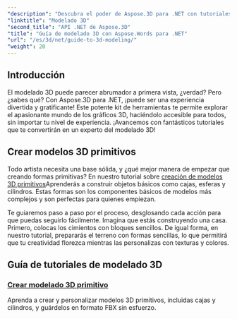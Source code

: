 ```yaml
---
"description": "Descubra el poder de Aspose.3D para .NET con tutoriales de expertos sobre la creación de modelos 3D. Empiece a perfeccionar sus habilidades de diseño 3D."
"linktitle": "Modelado 3D"
"second_title": "API .NET de Aspose.3D"
"title": "Guía de modelado 3D con Aspose.Words para .NET"
"url": "/es/3d/net/guide-to-3d-modeling/"
"weight": 20
---
```


## Introducción

El modelado 3D puede parecer abrumador a primera vista, ¿verdad? Pero ¿sabes qué? Con Aspose.3D para .NET, ¡puede ser una experiencia divertida y gratificante! Este potente kit de herramientas te permite explorar el apasionante mundo de los gráficos 3D, haciéndolo accesible para todos, sin importar tu nivel de experiencia. ¡Avancemos con fantásticos tutoriales que te convertirán en un experto del modelado 3D!

## Crear modelos 3D primitivos

Todo artista necesita una base sólida, y ¿qué mejor manera de empezar que creando formas primitivas? En nuestro tutorial sobre [creación de modelos 3D primitivos](./create-primitive-3d-modeling/)Aprenderás a construir objetos básicos como cajas, esferas y cilindros. Estas formas son los componentes básicos de modelos más complejos y son perfectas para quienes empiezan.

Te guiaremos paso a paso por el proceso, desglosando cada acción para que puedas seguirlo fácilmente. Imagina que estás construyendo una casa. Primero, colocas los cimientos con bloques sencillos. De igual forma, en nuestro tutorial, prepararás el terreno con formas sencillas, lo que permitirá que tu creatividad florezca mientras las personalizas con texturas y colores. 

## Guía de tutoriales de modelado 3D
### [Crear modelado 3D primitivo](./create-primitive-3d-modeling/)
Aprenda a crear y personalizar modelos 3D primitivos, incluidas cajas y cilindros, y guárdelos en formato FBX sin esfuerzo.